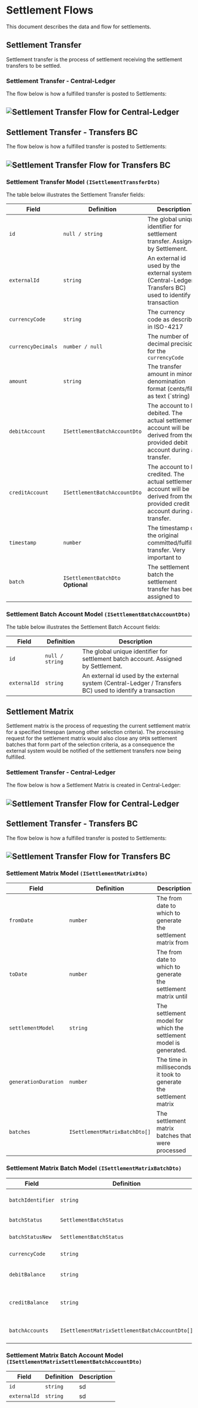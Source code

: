 # Settlement Flows
This document describes the data and flow for settlements.

## Settlement Transfer
Settlement transfer is the process of settlement receiving the settlement transfers to be settled.

### Settlement Transfer - Central-Ledger
The flow below is how a fulfilled transfer is posted to Settlements:
## ![Settlement Transfer Flow for Central-Ledger](./01-settlement-transfer-cl.svg "Settlement Transfer Central-Ledger")

## Settlement Transfer - Transfers BC
The flow below is how a fulfilled transfer is posted to Settlements:
## ![Settlement Transfer Flow for Transfers BC](./01-settlement-transfer-bc.svg "Settlement Transfer Transfers BC")

### Settlement Transfer Model `(ISettlementTransferDto)`
The table below illustrates the Settlement Transfer fields:

| Field              | Definition                         | Description                                                                                                                   |
|--------------------|------------------------------------|-------------------------------------------------------------------------------------------------------------------------------|
| `id`               | `null / string`                    | The global unique identifier for settlement transfer. Assigned by Settlement.                                                 |
| `externalId`       | `string`                           | An external id used by the external system (Central-Ledger / Transfers BC) used to identify a transaction                     |
| `currencyCode`     | `string`                           | The currency code as described in ISO-4217                                                                                    |
| `currencyDecimals` | `number / null`                    | The number of decimal precisions for the `currencyCode`                                                                       |
| `amount`           | `string`                           | The transfer amount in minor denomination format (cents/fills) as text (`string)                                              |
| `debitAccount`     | `ISettlementBatchAccountDto`       | The account to be debited. The actual settlement account will be derived from the provided debit account during a transfer.   |
| `creditAccount`    | `ISettlementBatchAccountDto`       | The account to be credited. The actual settlement account will be derived from the provided credit account during a transfer. |
| `timestamp`        | `number`                           | The timestamp of the original committed/fulfilled transfer. Very important to                                                 |
| `batch`            | `ISettlementBatchDto` __Optional__ | The settlement batch the settlement transfer has been assigned to                                                             |

### Settlement Batch Account Model `(ISettlementBatchAccountDto)`
The table below illustrates the Settlement Batch Account fields:

| Field                    | Definition      | Description                                                                                               |
|--------------------------|-----------------|-----------------------------------------------------------------------------------------------------------|
| `id`                     | `null / string` | The global unique identifier for settlement batch account. Assigned by Settlement.                        |
| `externalId`             | `string`        | An external id used by the external system (Central-Ledger / Transfers BC) used to identify a transaction |


## Settlement Matrix
Settlement matrix is the process of requesting the current settlement matrix for a specified timespan (among other selection criteria).
The processing request for the settlement matrix would also close any `OPEN` settlement batches that form part of the selection criteria, 
as a consequence the external system would be notified of the settlement transfers now being fulfilled.

### Settlement Transfer - Central-Ledger
The flow below is how a Settlement Matrix is created in Central-Ledger:
## ![Settlement Transfer Flow for Central-Ledger](./01-settlement-transfer-cl.svg "ST CL")

## Settlement Transfer - Transfers BC
The flow below is how a fulfilled transfer is posted to Settlements:
## ![Settlement Transfer Flow for Transfers BC](./01-settlement-transfer-bc.svg "ST TBC")


### Settlement Matrix Model `(ISettlementMatrixDto)`

| Field                   | Definition                    | Description                                                          |
|-------------------------|-------------------------------|----------------------------------------------------------------------|
| `fromDate`              | `number`                      | The from date to which to generate the settlement matrix from        |
| `toDate`                | `number`                      | The from date to which to generate the settlement matrix until       |
| `settlementModel`       | `string`                      | The settlement model for which the settlement model is generated.    |
| `generationDuration`    | `number`                      | The time in milliseconds it took to generate the settlement matrix   |
| `batches`               | `ISettlementMatrixBatchDto[]` | The settlement matrix batches that were processed                    |


### Settlement Matrix Batch Model `(ISettlementMatrixBatchDto)`

| Field              | Definition                                     | Description                                                                                             |
|--------------------|------------------------------------------------|---------------------------------------------------------------------------------------------------------|
| `batchIdentifier`  | `string`                                       | The batch matrix unique batch identifier `e.g DEFAULT.USD:USD.2023.1.24.14.28.1`                        |
| `batchStatus`      | `SettlementBatchStatus`                        | The batch status prior to the settlement matrix being generated                                         |
| `batchStatusNew`   | `SettlementBatchStatus`                        | The current batch status as a result of the settlement matrix request                                   |
| `currencyCode`     | `string`                                       | The currency code as described in ISO-4217                                                              |
| `debitBalance`     | `string`                                       | The settlement batch debit balance amount in minor denomination format (cents/fills) as text (`string)  |
| `creditBalance`    | `string`                                       | The settlement batch credit balance amount in minor denomination format (cents/fills) as text (`string) |
| `batchAccounts`    | `ISettlementMatrixSettlementBatchAccountDto[]` | The credit balance amount in minor denomination format (cents/fills) as text (`string)                  |

### Settlement Matrix Batch Account Model `(ISettlementMatrixSettlementBatchAccountDto)`

| Field             | Definition | Description |
|-------------------|------------|-------------|
| `id`              | `string`   | sd          |
| `externalId`      | `string`   | sd          |

